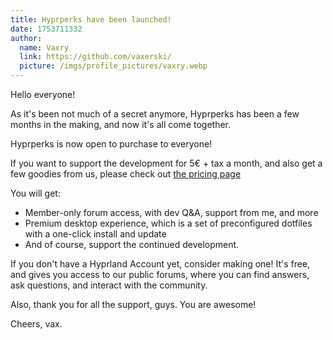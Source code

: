 ```yaml
---
title: Hyprperks have been launched!
date: 1753711332
author:
  name: Vaxry
  link: https://github.com/vaxerski/
  picture: /imgs/profile_pictures/vaxry.webp
---
```


Hello everyone!

As it's been not much of a secret anymore, Hyprperks has been a few months in the making,
and now it's all come together.

Hyprperks is now open to purchase to everyone!

If you want to support the development for 5€ + tax a month, and also get a few goodies from us,
please check out [the pricing page](https://account.hypr.land/pricing)

You will get:

- Member-only forum access, with dev Q&A, support from me, and more
- Premium desktop experience, which is a set of preconfigured dotfiles with a one-click install and update
- And of course, support the continued development.

If you don't have a Hyprland Account yet, consider making one! It's free, and gives you access to our public forums,
where you can find answers, ask questions, and interact with the community.

Also, thank you for all the support, guys. You are awesome!

Cheers,
vax.
